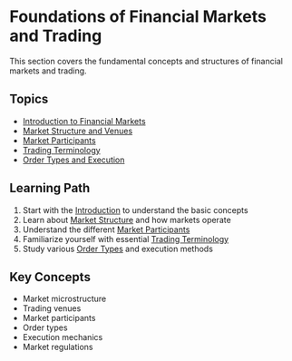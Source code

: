 # Foundations of Financial Markets and Trading

This section covers the fundamental concepts and structures of financial markets and trading.

## Topics

- [Introduction to Financial Markets](introduction.md)
- [Market Structure and Venues](market-structure.md)
- [Market Participants](participants.md)
- [Trading Terminology](terminology.md)
- [Order Types and Execution](order-types.md)

## Learning Path

1. Start with the [Introduction](introduction.md) to understand the basic concepts
2. Learn about [Market Structure](market-structure.md) and how markets operate
3. Understand the different [Market Participants](participants.md)
4. Familiarize yourself with essential [Trading Terminology](terminology.md)
5. Study various [Order Types](order-types.md) and execution methods

## Key Concepts

- Market microstructure
- Trading venues
- Market participants
- Order types
- Execution mechanics
- Market regulations 